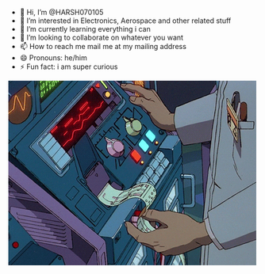 - 👋 Hi, I’m @HARSH070105
- 👀 I’m interested in Electronics, Aerospace and other related stuff
- 🌱 I’m currently learning everything i can
- 💞️ I’m looking to collaborate on whatever you want
- 📫 How to reach me mail me at my mailing address
- 😄 Pronouns: he/him
- ⚡ Fun fact: i am super curious
  
![me](https://github.com/HARSH070105/HARSH070105/blob/main/BANNER.gif)
